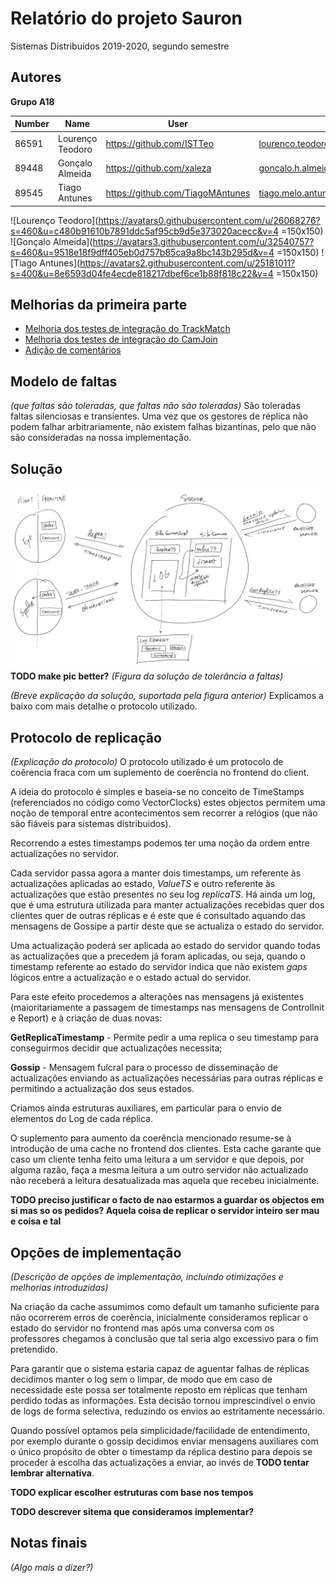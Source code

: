 # Relatório do projeto Sauron

Sistemas Distribuídos 2019-2020, segundo semestre


## Autores

**Grupo A18**



| Number | Name              | User                                 | Email                                   |
| -------|-------------------|--------------------------------------|-----------------------------------------|
| 86591  | Lourenço Teodoro  | <https://github.com/ISTTeo>          | <lourenco.teodoro@tecnico.ulisboa.pt>   |
| 89448  | Gonçalo Almeida   | <https://github.com/xaleza>          | <goncalo.h.almeida@tecnico.ulisboa.pt>  |
| 89545  | Tiago Antunes     | <https://github.com/TiagoMAntunes>   | <tiago.melo.antunes@tecnico.ulisboa.pt> |


![Lourenço Teodoro](https://avatars0.githubusercontent.com/u/26068276?s=460&u=c480b91610b7891ddc5af95cb9d5e373020acecc&v=4 =150x150) ![Gonçalo Almeida](https://avatars3.githubusercontent.com/u/32540757?s=460&u=9518e18f9dff405eb0d757b85ca9a8bc143b295d&v=4 =150x150) ![Tiago Antunes](https://avatars2.githubusercontent.com/u/25181011?s=400&u=8e6593d04fe4ecde818217dbef6ce1b88f818c22&v=4 =150x150)


## Melhorias da primeira parte

- [Melhoria dos testes de integração do TrackMatch](https://github.com/tecnico-distsys/A18-Sauron/commit/fb83182441b60b4742b162c0b7b2be4061310feb)
- [Melhoria dos testes de integração do CamJoin](https://github.com/tecnico-distsys/A18-Sauron/commit/b2c4cac1a4750ce12ec4d028b83497ee4c916a1d)
- [Adição de comentários](https://github.com/tecnico-distsys/A18-Sauron/commit/19dc37d5227098c1bdfa5755e23c09fd86e008d8)


## Modelo de faltas

_(que faltas são toleradas, que faltas não são toleradas)_
São toleradas faltas silenciosas e transientes. Uma vez que os gestores de réplica não podem falhar arbitrariamente, não existem falhas bizantinas, pelo que não são consideradas na nossa implementação.


## Solução
![solution](solution.JPG)
**TODO make pic better?**
_(Figura da solução de tolerância a faltas)_

_(Breve explicação da solução, suportada pela figura anterior)_
Explicamos a baixo com mais detalhe o protocolo utilizado.

## Protocolo de replicação

_(Explicação do protocolo)_
O protocolo utilizado é um protocolo de coêrencia fraca com um suplemento de coerência no frontend do client.

A ideia do protocolo é simples e baseia-se no conceito de TimeStamps (referenciados no código como VectorClocks) estes objectos permitem uma noção de temporal entre acontecimentos sem recorrer a relógios (que não são fiáveis para sistemas distribuidos).

Recorrendo a estes timestamps podemos ter uma noção da ordem entre actualizações no servidor.

Cada servidor passa agora a manter dois timestamps, um referente às actualizações aplicadas ao estado, *ValueTS* e outro referente às actualizações que estão presentes no seu log *replicaTS*. Há ainda um log, que é uma estrutura utilizada para manter actualizações recebidas quer dos clientes quer de outras réplicas e é este que é consultado aquando das mensagens de Gossipe a partir deste que se actualiza o estado do servidor.

Uma actualização poderá ser aplicada ao estado do servidor quando todas as actualizações que a precedem já foram aplicadas, ou seja, quando o timestamp referente ao estado do servidor indica que não existem *gaps* lógicos entre a actualização e o estado actual do servidor.

Para este efeito procedemos a alterações nas mensagens já existentes (maioritariamente a passagem de timestamps nas mensagens de ControlInit e Report) e à criação de duas novas:

**GetReplicaTimestamp** - Permite pedir a uma replica o seu timestamp para conseguirmos decidir que actualizações necessita;

**Gossip** - Mensagem fulcral para o processo de disseminação de actualizações enviando as actualizações necessárias para outras réplicas e permitindo a actualização dos seus estados.

Criamos ainda estruturas auxiliares, em particular para o envio de elementos do Log de cada réplica.

O suplemento para aumento da coerência mencionado resume-se à introdução de uma cache no frontend dos clientes. 
Esta cache garante que caso um cliente tenha feito uma leitura a um servidor e que depois, por alguma razão, faça a mesma leitura a um outro servidor não actualizado não receberá a leitura desatualizada mas aquela que recebeu inicialmente. 

**TODO preciso justificar o facto de nao estarmos a guardar os objectos em si mas so os pedidos? Aquela coisa de replicar o servidor inteiro ser mau e coisa e tal**

## Opções de implementação

_(Descrição de opções de implementação, incluindo otimizações e melhorias introduzidas)_

Na criação da cache assumimos como default um tamanho suficiente para não ocorrerem erros de coerência, inicialmente consideramos replicar o estado do servidor no frontend mas após uma conversa com os professores chegamos à conclusão que tal seria algo excessivo para o fim pretendido.

Para garantir que o sistema estaria capaz de aguentar falhas de réplicas decidimos manter o log sem o limpar, de modo que em caso de necessidade este possa ser totalmente reposto em réplicas que tenham perdido todas as informações. Esta decisão tornou imprescindível o envio de logs de forma selectiva, reduzindo os envios ao estritamente necessário.

Quando possível optamos pela simplicidade/facilidade de entendimento, por exemplo durante o gossip decidimos enviar mensagens auxiliares com o único propósito de obter o timestamp da réplica destino para depois se proceder à escolha das actualizações a enviar, ao invés de **TODO tentar lembrar alternativa**.

**TODO explicar escolher estruturas com base nos tempos**

**TODO descrever sitema que consideramos implementar?**


## Notas finais

_(Algo mais a dizer?)_
